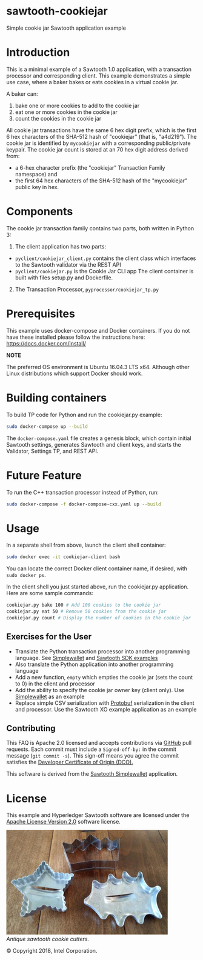 # sawtooth-cookiejar
Simple cookie jar Sawtooth application example

# Introduction
This is a minimal example of a Sawtooth 1.0 application,
with a transaction processor and corresponding client.
This example demonstrates a simple use case, where a baker bakes or eats cookies in a virtual cookie jar.

A baker can:
1. bake one or more cookies to add to the cookie jar
2. eat one or more cookies in the cookie jar
3. count the cookies in the cookie jar

All cookie jar transactions have the same 6 hex digit prefix, which is the first 6 hex characters of the SHA-512 hash of "cookiejar" (that is, "a4d219").
The cookie jar is identified by `mycookiejar` with a corresponding public/private keypair.
The cookie jar count is stored at an 70 hex digit address derived from:
* a 6-hex character prefix (the "cookiejar" Transaction Family namespace) and
* the first 64 hex characters of the SHA-512 hash of the "mycookiejar" public key in hex.

# Components
The cookie jar transaction family contains two parts, both written in Python 3:
1. The client application has two parts:
* `pyclient/cookiejar_client.py`
contains the client class which interfaces to the Sawtooth validator via the REST API
* `pyclient/cookiejar.py` is the Cookie Jar CLI app
The client container is built with files setup.py and Dockerfile.

2. The Transaction Processor, `pyprocessor/cookiejar_tp.py`

# Prerequisites
This example uses docker-compose and Docker containers. If you do not have these installed please follow the instructions here: https://docs.docker.com/install/

**NOTE**

The preferred OS environment is Ubuntu 16.04.3 LTS x64.
Although other Linux distributions which support Docker should work.

# Building containers
To build TP code for Python and run the cookiejar.py example:

```bash
sudo docker-compose up --build
```
The `docker-compose.yaml` file creates a genesis block, which contain initial Sawtooth settings, generates Sawtooth and client keys, and starts the Validator, Settings TP, and REST API.

# Future Feature
To run the C++ transaction processor instead of Python, run:
```bash
sudo docker-compose -f docker-compose-cxx.yaml up --build
```

# Usage
In a separate shell from above, launch the client shell container:
```bash
sudo docker exec -it cookiejar-client bash
```
You can locate the correct Docker client container name, if desired, with
`sudo docker ps`.

In the client shell you just started above, run the cookiejar.py application.
Here are some sample commands:

```bash
cookiejar.py bake 100 # Add 100 cookies to the cookie jar
cookiejar.py eat 50 # Remove 50 cookies from the cookie jar
cookiejar.py count # Display the number of cookies in the cookie jar

```

## Exercises for the User
* Translate the Python transaction processor into another programming language.
See
[Simplewallet](https://github.com/askmish/sawtooth-simplewallet)
and
[Sawtooth SDK examples](https://github.com/hyperledger/sawtooth-core/tree/master/sdk/examples)
* Also translate the Python application into another programming language
* Add a new function, `empty` which empties the cookie jar (sets the count to 0) in the client and processor
* Add the ability to specify the cookie jar owner key (client only).  Use
[Simplewallet](https://github.com/askmish/sawtooth-simplewallet) as an example
* Replace simple CSV serialization with [Protobuf](https://developers.google.com/protocol-buffers/) serialization in the client and processor.
Use the Sawtooth XO example application as an example

## Contributing
This FAQ is Apache 2.0 licensed and accepts contributions via
[GitHub](https://github.com/danintel/sawtooth-faq) pull requests.
Each commit must include a `Signed-off-by:` in the commit message (`git commit -s`). This sign-off means you agree the commit satisfies the [Developer Certificate of Origin (DCO).](https://developercertificate.org/)

This software is derived from the
[Sawtooth Simplewallet](https://github.com/askmish/sawtooth-simplewallet)
application.

# License
This example and Hyperledger Sawtooth software are licensed under the [Apache License Version 2.0](LICENSE) software license.

![Photo of sawtooth cookie cutters]( sawtooth-cookie-cutters.jpg "sawtooth cookie cutters")
<br /> *Antique sawtooth cookie cutters.*

© Copyright 2018, Intel Corporation.
